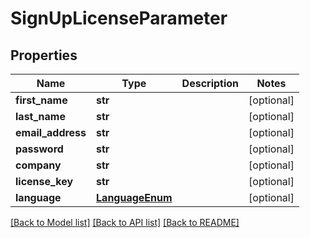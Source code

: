 # SignUpLicenseParameter

## Properties
Name | Type | Description | Notes
------------ | ------------- | ------------- | -------------
**first_name** | **str** |  | [optional] 
**last_name** | **str** |  | [optional] 
**email_address** | **str** |  | [optional] 
**password** | **str** |  | [optional] 
**company** | **str** |  | [optional] 
**license_key** | **str** |  | [optional] 
**language** | [**LanguageEnum**](LanguageEnum.md) |  | [optional] 

[[Back to Model list]](../README.md#documentation-for-models) [[Back to API list]](../README.md#documentation-for-api-endpoints) [[Back to README]](../README.md)

